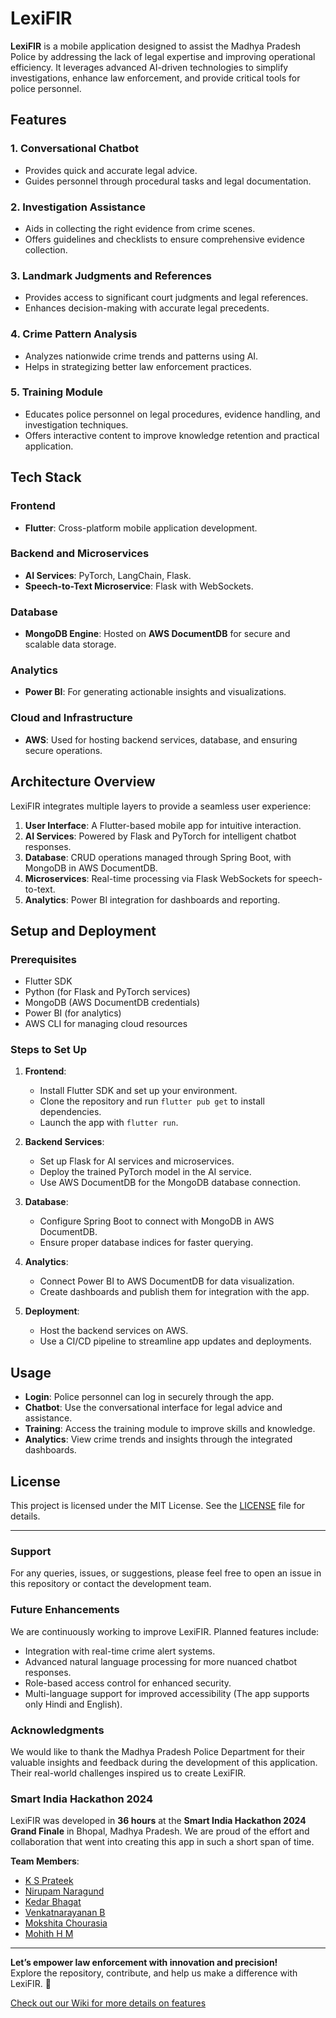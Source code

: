 # LexiFIR

**LexiFIR** is a mobile application designed to assist the Madhya Pradesh Police by addressing the lack of legal expertise and improving operational efficiency. It leverages advanced AI-driven technologies to simplify investigations, enhance law enforcement, and provide critical tools for police personnel.

## Features

### 1. Conversational Chatbot
- Provides quick and accurate legal advice.
- Guides personnel through procedural tasks and legal documentation.

### 2. Investigation Assistance
- Aids in collecting the right evidence from crime scenes.
- Offers guidelines and checklists to ensure comprehensive evidence collection.

### 3. Landmark Judgments and References
- Provides access to significant court judgments and legal references.
- Enhances decision-making with accurate legal precedents.

### 4. Crime Pattern Analysis
- Analyzes nationwide crime trends and patterns using AI.
- Helps in strategizing better law enforcement practices.

### 5. Training Module
- Educates police personnel on legal procedures, evidence handling, and investigation techniques.
- Offers interactive content to improve knowledge retention and practical application.

## Tech Stack

### Frontend
- **Flutter**: Cross-platform mobile application development.

### Backend and Microservices
- **AI Services**: PyTorch, LangChain, Flask.
- **Speech-to-Text Microservice**: Flask with WebSockets.

### Database
- **MongoDB Engine**: Hosted on **AWS DocumentDB** for secure and scalable data storage.

### Analytics
- **Power BI**: For generating actionable insights and visualizations.

### Cloud and Infrastructure
- **AWS**: Used for hosting backend services, database, and ensuring secure operations.

## Architecture Overview

LexiFIR integrates multiple layers to provide a seamless user experience:
1. **User Interface**: A Flutter-based mobile app for intuitive interaction.
2. **AI Services**: Powered by Flask and PyTorch for intelligent chatbot responses.
3. **Database**: CRUD operations managed through Spring Boot, with MongoDB in AWS DocumentDB.
4. **Microservices**: Real-time processing via Flask WebSockets for speech-to-text.
5. **Analytics**: Power BI integration for dashboards and reporting.

## Setup and Deployment

### Prerequisites
- Flutter SDK
- Python (for Flask and PyTorch services)
- MongoDB (AWS DocumentDB credentials)
- Power BI (for analytics)
- AWS CLI for managing cloud resources

### Steps to Set Up
1. **Frontend**:
   - Install Flutter SDK and set up your environment.
   - Clone the repository and run `flutter pub get` to install dependencies.
   - Launch the app with `flutter run`.

2. **Backend Services**:
   - Set up Flask for AI services and microservices.
   - Deploy the trained PyTorch model in the AI service.
   - Use AWS DocumentDB for the MongoDB database connection.

3. **Database**:
   - Configure Spring Boot to connect with MongoDB in AWS DocumentDB.
   - Ensure proper database indices for faster querying.

4. **Analytics**:
   - Connect Power BI to AWS DocumentDB for data visualization.
   - Create dashboards and publish them for integration with the app.

5. **Deployment**:
   - Host the backend services on AWS.
   - Use a CI/CD pipeline to streamline app updates and deployments.

## Usage
- **Login**: Police personnel can log in securely through the app.
- **Chatbot**: Use the conversational interface for legal advice and assistance.
- **Training**: Access the training module to improve skills and knowledge.
- **Analytics**: View crime trends and insights through the integrated dashboards.

## License
This project is licensed under the MIT License. See the [LICENSE](LICENSE) file for details.

---

### Support  
For any queries, issues, or suggestions, please feel free to open an issue in this repository or contact the development team.  

### Future Enhancements  
We are continuously working to improve LexiFIR. Planned features include:  
- Integration with real-time crime alert systems.  
- Advanced natural language processing for more nuanced chatbot responses.  
- Role-based access control for enhanced security.  
- Multi-language support for improved accessibility (The app supports only Hindi and English).  

### Acknowledgments  
We would like to thank the Madhya Pradesh Police Department for their valuable insights and feedback during the development of this application. Their real-world challenges inspired us to create LexiFIR.  
### Smart India Hackathon 2024
LexiFIR was developed in **36 hours** at the **Smart India Hackathon 2024 Grand Finale** in Bhopal, Madhya Pradesh. We are proud of the effort and collaboration that went into creating this app in such a short span of time.  

**Team Members**:
- [K S Prateek](https://github.com/imksprateek/)
- [Nirupam Naragund](https://github.com/Nirupam-Naragund)
- [Kedar Bhagat](https://github.com/Kedarbhagat)
- [Venkatnarayanan B](https://github.com/Bvn004)
- [Mokshita Chourasia](https://github.com/Mokshita-Chourasia)
- [Mohith H M](https://github.com/mohithhm)


---

**Let’s empower law enforcement with innovation and precision!**  
Explore the repository, contribute, and help us make a difference with LexiFIR. 🚀  

[Check out our Wiki for more details on features](https://github.com/imksprateek/finale-dev-env/wiki)


